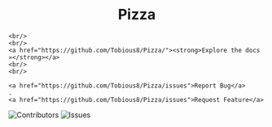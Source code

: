 <br/>
  <h1 align="center">Pizza</h1>

  <p align="center">
   
    <br/>
    <br/>
    <a href="https://github.com/Tobious8/Pizza/"><strong>Explore the docs »</strong></a>
    <br/>
    <br/>
  
    <a href="https://github.com/Tobious8/Pizza/issues">Report Bug</a>
    .
    <a href="https://github.com/Tobious8/Pizza/issues">Request Feature</a>
  </p>
</p>

![Contributors](https://img.shields.io/github/contributors/Tobious8/Pizza?color=dark-green) ![Issues](https://img.shields.io/github/issues/Tobious8/Pizza) 
